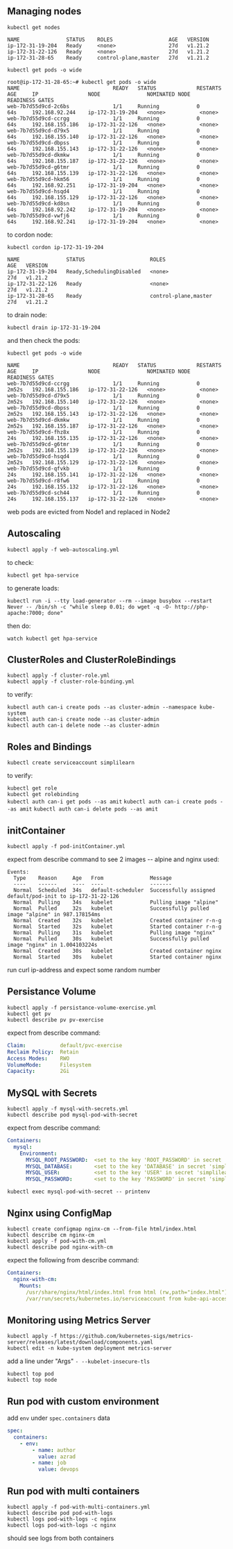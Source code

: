 ## Managing nodes
`kubectl get nodes`  

```
NAME               STATUS    ROLES                  AGE   VERSION
ip-172-31-19-204   Ready     <none>                 27d   v1.21.2
ip-172-31-22-126   Ready     <none>                 27d   v1.21.2
ip-172-31-28-65    Ready     control-plane,master   27d   v1.21.2
```  

`kubectl get pods -o wide`  

```
root@ip-172-31-28-65:~# kubectl get pods -o wide
NAME                              READY   STATUS             RESTARTS   AGE     IP                NODE               NOMINATED NODE   READINESS GATES
web-7b7d55d9cd-2c6bs              1/1     Running            0          64s     192.168.92.244    ip-172-31-19-204   <none>           <none>
web-7b7d55d9cd-ccrgg              1/1     Running            0          64s     192.168.155.186   ip-172-31-22-126   <none>           <none>
web-7b7d55d9cd-d79x5              1/1     Running            0          64s     192.168.155.140   ip-172-31-22-126   <none>           <none>
web-7b7d55d9cd-dbpss              1/1     Running            0          64s     192.168.155.143   ip-172-31-22-126   <none>           <none>
web-7b7d55d9cd-dkmkw              1/1     Running            0          64s     192.168.155.187   ip-172-31-22-126   <none>           <none>
web-7b7d55d9cd-g6tmr              1/1     Running            0          64s     192.168.155.139   ip-172-31-22-126   <none>           <none>
web-7b7d55d9cd-hkm56              1/1     Running            0          64s     192.168.92.251    ip-172-31-19-204   <none>           <none>
web-7b7d55d9cd-hsqd4              1/1     Running            0          64s     192.168.155.129   ip-172-31-22-126   <none>           <none>
web-7b7d55d9cd-kd8sn              1/1     Running            0          64s     192.168.92.242    ip-172-31-19-204   <none>           <none>
web-7b7d55d9cd-vwfj6              1/1     Running            0          64s     192.168.92.241    ip-172-31-19-204   <none>           <none>
```  

to cordon node:

`kubectl cordon ip-172-31-19-204`  

```
NAME               STATUS                     ROLES                  AGE   VERSION
ip-172-31-19-204   Ready,SchedulingDisabled   <none>                 27d   v1.21.2
ip-172-31-22-126   Ready                      <none>                 27d   v1.21.2
ip-172-31-28-65    Ready                      control-plane,master   27d   v1.21.2
```  

to drain node:

`kubectl drain ip-172-31-19-204`  

and then check the pods:

`kubectl get pods -o wide`  

```
NAME                              READY   STATUS             RESTARTS   AGE     IP                NODE               NOMINATED NODE   READINESS GATES
web-7b7d55d9cd-ccrgg              1/1     Running            0          2m52s   192.168.155.186   ip-172-31-22-126   <none>           <none>
web-7b7d55d9cd-d79x5              1/1     Running            0          2m52s   192.168.155.140   ip-172-31-22-126   <none>           <none>
web-7b7d55d9cd-dbpss              1/1     Running            0          2m52s   192.168.155.143   ip-172-31-22-126   <none>           <none>
web-7b7d55d9cd-dkmkw              1/1     Running            0          2m52s   192.168.155.187   ip-172-31-22-126   <none>           <none>
web-7b7d55d9cd-fhz8x              1/1     Running            0          24s     192.168.155.135   ip-172-31-22-126   <none>           <none>
web-7b7d55d9cd-g6tmr              1/1     Running            0          2m52s   192.168.155.139   ip-172-31-22-126   <none>           <none>
web-7b7d55d9cd-hsqd4              1/1     Running            0          2m52s   192.168.155.129   ip-172-31-22-126   <none>           <none>
web-7b7d55d9cd-qfvkb              1/1     Running            0          24s     192.168.155.141   ip-172-31-22-126   <none>           <none>
web-7b7d55d9cd-r8fw6              1/1     Running            0          24s     192.168.155.132   ip-172-31-22-126   <none>           <none>
web-7b7d55d9cd-sch44              1/1     Running            0          24s     192.168.155.137   ip-172-31-22-126   <none>           <none>
```  

web pods are evicted from Node1 and replaced in Node2

## Autoscaling
`kubectl apply -f web-autoscaling.yml`  

to check:

`kubectl get hpa-service`  

to generate loads:

`kubectl run -i --tty load-generator --rm --image busybox --restart Never -- /bin/sh -c "while sleep 0.01; do wget -q -O- http://php-apache:7000; done"`  

then do:

`watch kubectl get hpa-service`  

## ClusterRoles and ClusterRoleBindings
`kubectl apply -f cluster-role.yml`  
`kubectl apply -f cluster-role-binding.yml`  

to verify:

`kubectl auth can-i create pods --as cluster-admin --namespace kube-system`  
`kubectl auth can-i create node --as cluster-admin`  
`kubectl auth can-i delete node --as cluster-admin`

## Roles and Bindings
`kubectl create serviceaccount simplilearn`  

to verify:

`kubectl get role`  
`kubectl get rolebinding`  
`kubectl auth can-i get pods --as amit`
`kubectl auth can-i create pods --as amit`
`kubectl auth can-i delete pods --as amit`

## initContainer
`kubectl apply -f pod-initContainer.yml`  

expect from describe command to see 2 images -- alpine and nginx used:

```
Events:
  Type    Reason     Age   From               Message
  ----    ------     ----  ----               -------
  Normal  Scheduled  34s   default-scheduler  Successfully assigned default/pod-init to ip-172-31-22-126
  Normal  Pulling    34s   kubelet            Pulling image "alpine"
  Normal  Pulled     32s   kubelet            Successfully pulled image "alpine" in 987.178154ms
  Normal  Created    32s   kubelet            Created container r-n-g
  Normal  Started    32s   kubelet            Started container r-n-g
  Normal  Pulling    31s   kubelet            Pulling image "nginx"
  Normal  Pulled     30s   kubelet            Successfully pulled image "nginx" in 1.004103224s
  Normal  Created    30s   kubelet            Created container nginx
  Normal  Started    30s   kubelet            Started container nginx
```

run curl ip-address and expect some random number

## Persistance Volume
`kubectl apply -f persistance-volume-exercise.yml`  
`kubectl get pv`  
`kubectl describe pv pv-exercise` 

expect from describe command:

``` yaml
Claim:           default/pvc-exercise
Reclaim Policy:  Retain
Access Modes:    RWO
VolumeMode:      Filesystem
Capacity:        2Gi
```

## MySQL with Secrets
`kubectl apply -f mysql-with-secrets.yml`  
`kubectl describe pod mysql-pod-with-secret`

expect from describe command:

```yaml
Containers:
  mysql:
    Environment:
      MYSQL_ROOT_PASSWORD:  <set to the key 'ROOT_PASSWORD' in secret 'simplilearn-secret'>  Optional: false
      MYSQL_DATABASE:       <set to the key 'DATABASE' in secret 'simplilearn-secret'>       Optional: false
      MYSQL_USER:           <set to the key 'USER' in secret 'simplilearn-secret'>           Optional: false
      MYSQL_PASSWORD:       <set to the key 'PASSWORD' in secret 'simplilearn-secret'>       Optional: false
```

`kubectl exec mysql-pod-with-secret -- printenv`

## Nginx using ConfigMap
`kubectl create configmap nginx-cm --from-file html/index.html`  
`kubectl describe cm nginx-cm`  
`kubectl apply -f pod-with-cm.yml`  
`kubectl describe pod nginx-with-cm`

expect the following from describe command:

```yaml
Containers:
  nginx-with-cm:
    Mounts:
      /usr/share/nginx/html/index.html from html (rw,path="index.html")
      /var/run/secrets/kubernetes.io/serviceaccount from kube-api-access-ln254 (ro)
```

## Monitoring using Metrics Server
`kubectl apply -f https://github.com/kubernetes-sigs/metrics-server/releases/latest/download/components.yaml`  
`kubectl edit -n kube-system deployment metrics-server`

add a line under "Args"
`- --kubelet-insecure-tls`

`kubectl top pod`  
`kubectl top node`

## Run pod with custom environment

add `env` under `spec.containers` data

```yaml
spec:
  containers:
    - env:
        - name: author
          value: azrad
        - name: job
          value: devops
```

## Run pod with multi containers
`kubectl apply -f pod-with-multi-containers.yml`  
`kubectl describe pod pod-with-logs`  
`kubectl logs pod-with-logs -c nginx`  
`kubectl logs pod-with-logs -c nginx`

should see logs from both containers

